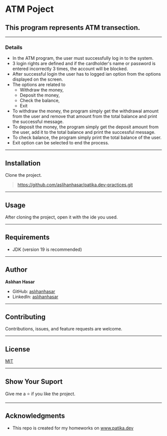 # ATM Poject
## This program represents ATM transection.
--- 

### Details
* In the ATM program, the user must successfully log in to the system.
* 3 login rights are defined and if the cardholder's name or password is entered
incorrectly 3 times, the account will be blocked.
* After successful login the user has to logged ian option from the options displayed on 
the screen.
* The options are related to 
  * Withdraw the money, 
  * Deposit the money, 
  * Check the balance,
  * Exit
* To withdraw the money, the program simply get the withdrawal amount from the user
and remove that amount from the total balance and print the successful message. 
* To deposit the money, the program simply get the deposit amount from the user, add 
it to the total balance and print the successful message. 
* To check balance, the program simply print the total balance of the user.
* Exit option can be selected to end the process.
---

## Installation
Clone the project.
> https://github.com/aslihanhasar/patika.dev-practices.git

---

## Usage
After cloning the project, open it with the ide you used.

---

## Requirements
* JDK (version 19 is recommended)

---

## Author
**Aslıhan Hasar**

* GitHub: [aslıhanhasar](https://github.com/aslihanhasar)
* LinkedIn: [aslıhanhasar](https://www.linkedin.com/in/asl%C4%B1hanhasar
  )
---

## Contributing
Contributions, issues, and feature requests are welcome.

---

## License

[MIT](https://choosealicense.com/licenses/mit/)

---

## Show Your Suport
Give me a &#11088; if you like the project.

---

## Acknowledgments
* This repo is created for my homeworks on www.patika.dev